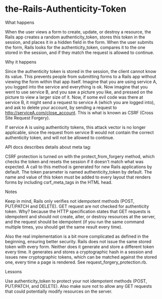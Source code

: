 # the-Rails-Authenticity-Token
What happens

When the user views a form to create, update, or destroy a resource, the Rails app creates a random authenticity_token, stores this token in the session, and places it in a hidden field in the form. When the user submits the form, Rails looks for the authenticity_token, compares it to the one stored in the session, and if they match the request is allowed to continue.

Why it happens

Since the authenticity token is stored in the session, the client cannot know its value. This prevents people from submitting forms to a Rails app without viewing the form within that app itself. Imagine that you are using service A, you logged into the service and everything is ok. Now imagine that you went to use service B, and you saw a picture you like, and pressed on the picture to view a larger size of it. Now, if some evil code was there at service B, it might send a request to service A (which you are logged into), and ask to delete your account, by sending a request to http://serviceA.com/close_account. This is what is known as CSRF (Cross Site Request Forgery).

If service A is using authenticity tokens, this attack vector is no longer applicable, since the request from service B would not contain the correct authenticity token, and will not be allowed to continue.

API docs describes details about meta tag:

CSRF protection is turned on with the protect_from_forgery method, which checks the token and resets the session if it doesn't match what was expected. A call to this method is generated for new Rails applications by default. The token parameter is named authenticity_token by default. The name and value of this token must be added to every layout that renders forms by including csrf_meta_tags in the HTML head.

Notes

Keep in mind, Rails only verifies not idempotent methods (POST, PUT/PATCH and DELETE). GET request are not checked for authenticity token. Why? because the HTTP specification states that GET requests is idempotent and should not create, alter, or destroy resources at the server, and the request should be idempotent (if you run the same command multiple times, you should get the same result every time).

Also the real implementation is a bit more complicated as defined in the beginning, ensuring better security. Rails does not issue the same stored token with every form. Neither does it generate and store a different token every time. It generates and stores a cryptographic hash in a session and issues new cryptographic tokens, which can be matched against the stored one, every time a page is rendered. See request_forgery_protection.rb.

Lessons

Use authenticity_token to protect your not idempotent methods (POST, PUT/PATCH, and DELETE). Also make sure not to allow any GET requests that could potentially modify resources on the server.
